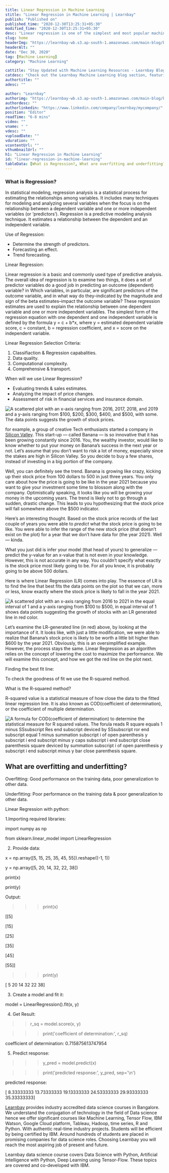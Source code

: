 ```yaml
---
title: Linear Regression in Machine Learning
stitle: "Linear Regression in Machine Learning | Learnbay"
publish: "Published on"
published_time: "2020-12-30T13:25:31+05:30"
modified_time: "2020-12-30T13:25:31+05:30"
desc: "Linear regression is one of the simplest and most popular machine learning algorithms. It is a statistical method used for predictive analysis."
slug: home
headerImg: "https://learnbay-wb.s3.ap-south-1.amazonaws.com/main-blog/blog/reg.jpg"
headerAlt: ""
date: "Dec 30, 2020"
tag: [Machine Learning]
category: "Machine Learning"

cattitle: "Stay Updated with Machine Learning Resources - Learnbay Blogs"
catdesc: "Check out the Learnbay Machine Learning blog section, featuring a comprehensive collection of blogs on Deep Learning, Neural Networks, NLP, etc."
authortitle: ""
adesc: ""

author: "Learnbay"
authorimg: "https://learnbay-wb.s3.ap-south-1.amazonaws.com/main-blog/blog/learnbay-admin.webp"
authordesc: ""
authorlinkedin: "https://www.linkedin.com/company/learnbay/mycompany/"
position: "Editor"
readTime: "6-8 mins"
video: ""
vname: " "
vdesc: ""
vuploadDate: ""
vduration: ""
vcontentUrl: ""
vthumbnailUrl: ""
h1: "Linear Regression in Machine Learning"
id: "linear-regression-in-machine-learning"
tableData: [What is Regression?, What are overfitting and underfitting?]
---
```


### What is Regression?

In statistical modeling, regression analysis is a statistical process for estimating the relationships among variables. It includes many techniques for modeling and analyzing several variables when the focus is on the relationship between a dependent variable and one or more independent variables (or ‘predictors’). Regression is a predictive modeling analysis technique. It estimates a relationship between the dependent and an independent variable.

Use of Regression:

- Determine the strength of predictors.
- Forecasting an effect.
- Trend forecasting.

Linear Regression:

Linear regression is a basic and commonly used type of predictive analysis. The overall idea of regression is to examine two things, it does a set of predictor variables do a good job in predicting an outcome (dependent) variable? in Which variables, in particular, are significant predictors of the outcome variable, and in what way do they–indicated by the magnitude and sign of the beta estimates–impact the outcome variable? These regression estimates are used to explain the relationship between one dependent variable and one or more independent variables. The simplest form of the regression equation with one dependent and one independent variable is defined by the formula y = c + b\*x, where y = estimated dependent variable score, c = constant, b = regression coefficient, and x = score on the independent variable.

Linear Regression Selection Criteria:

1. Classifiaction & Regression capabalities.
2. Data quality.
3. Computational complexity.
4. Comprehensive & transport.

When will we use Linear Regression?

- Evaluating trends & sales estimates.
- Analyzing the impact of price changes.
- Assessment of risk in financial services and insurance domain.

<Image src="https://learnbay-wb.s3.ap-south-1.amazonaws.com/main-blog/blog/reg1.png"   class="img" alt="A scattered plot with an x-axis ranging from 2016, 2017, 2018, and 2019 and a y-axis ranging from $100, $200, $300, $400, and $500, with some. The data points  suggests the growth of stock prices."/>

for example, a group of creative Tech enthusiasts started a company in <a href="https://en.wikipedia.org/wiki/Silicon_Valley" target="_blank" rel="nofollow">Silicon Valley</a>. This start-up — called Banana — is so innovative that it has been growing constantly since 2016. You, the wealthy investor, would like to know whether to put your money on Banana’s success in the next year or not. Let’s assume that you don’t want to risk a lot of money, especially since the stakes are high in Silicon Valley. So you decide to buy a few shares, instead of investing in a big portion of the company.

Well, you can definitely see the trend. Banana is growing like crazy, kicking up their stock price from 100 dollars to 500 in just three years. You only care about how the price is going to be like in the year 2021 because you want to give your investment some time to blossom along with the company. Optimistically speaking, it looks like you will be growing your money in the upcoming years. The trend is likely not to go through a sudden, drastic change. This leads to you hypothesizing that the stock price will fall somewhere above the $500 indicator.

Here’s an interesting thought. Based on the stock price records of the last couple of years you were able to _predict_ what the stock price is going to be like. You were able to infer the range of the new stock price (that doesn’t exist on the plot) for a year that we don’t have data for (the year 2021). Well — kinda.

What you just did is infer your model (that head of yours) to generalize — predict the y-value for an x-value that is not even in your knowledge. However, this is not accurate in any way. You couldn’t specify what exactly is the stock price most likely going to be. For all you know, it is probably going to be above 500 dollars.

Here is where Linear Regression (LR) comes into play. The essence of LR is to find the line that best fits the data points on the plot so that we can, more or less, know exactly where the stock price is likely to fall in the year 2021.

<Image src="https://learnbay-wb.s3.ap-south-1.amazonaws.com/main-blog/blog/reg2.png"   class="img" alt="A scattered plot with an x-axis ranging from 2016 to 2021 in the equal interval of 1 and a y-axis ranging from $100 to $500, in equal interval of 1 shows data points suggesting the growth of stocks with an LR generated line in red color."/>

Let’s examine the LR-generated line (in red) above, by looking at the importance of it. It looks like, with just a little modification, we were able to realize that Banana’s stock price is likely to be worth a little bit higher than $600 by the year 2021. Obviously, this is an oversimplified example. However, the process stays the same. Linear Regression as an algorithm relies on the concept of lowering the cost to maximize the performance. We will examine this concept, and how we got the red line on the plot next.

Finding the best fit line:

To check the goodness of fit we use the R-squared method.

What is the R-squared method?

R-squared value is a statistical measure of how close the data to the fitted linear regression line. It is also known as COD(coefficient of determination), or the coefficient of multiple determination.

<Image src="https://learnbay-wb.s3.ap-south-1.amazonaws.com/main-blog/blog/reg3.png"   class="img" alt="A formula for COD(coefficient of determination) to determine the statistical measure for R squared values. The forula reads R square equals 1 minus SSsubscript Res end subscript deviced by SSsubscript ror end subscript equal 1 minus summation subscript i of open parenthesis y subscript i end subscript minus y caps subscript i end subscript close parenthesis square deviced by summation subscript i of open parenthesis y subscript i end subscript minus y bar close parenthesis square."/>

## What are overfitting and underfitting?

Overfitting: Good performance on the training data, poor generalization to other data.

Underfitting: Poor performance on the training data & poor generalization to other data.

Linear Regression with python:

1.Importing required libraries:

import numpy as np

from sklearn.linear_model import LinearRegression

2. Provide data:

x = np.array([5, 15, 25, 35, 45, 55]).reshape((-1, 1))

y = np.array([5, 20, 14, 32, 22, 38])

print(x)

print(y)

Output:

> > > print(x)

[[5]

[15]

[25]

[35]

[45]

[55]]

> > > print(y)

[ 5 20 14 32 22 38]

3. Create a model and fit it:

model = LinearRegression().fit(x, y)

4. Get Result:

> > r_sq = model.score(x, y)

> > > print('coefficient of determination:', r_sq)

coefficient of determination: 0.715875613747954

5. Predict response:

> > > y_pred = model.predict(x)

> > > print('predicted response:', y_pred, sep='\n')

predicted response:

[ 8.33333333 13.73333333 19.13333333 24.53333333 29.93333333 35.33333333]

<a href="https://www.learnbay.co/data-science-course/" target="_blank">Learnbay</a> provides industry accredited data science courses in Bangalore. We understand the conjugation of technology in the field of Data science hence we offer significant courses like Machine Learning, Tensor Flow, IBM Watson, Google Cloud platform, Tableau, Hadoop, time series, R and Python. With authentic real-time industry projects. Students will be efficient by being certified by IBM. Around hundreds of students are placed in promising companies for data science roles. Choosing Learnbay you will reach the most aspiring job of present and future.

Learnbay data science course covers Data Science with Python, Artificial Intelligence with Python, Deep Learning using Tensor-Flow. These topics are covered and co-developed with IBM.
